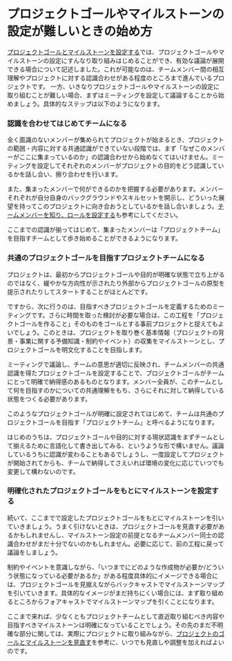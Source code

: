 # プロジェクトゴールやマイルストーンの設定が難しいときの始め方

[プロジェクトゴールとマイルストーンを設定する](section2-1.md)では、プロジェクトゴールやマイルストーンの設定にすんなり取り組みはじめることができ、有効な議論が展開できる場合について記述しました。これが可能なのは、チームメンバー間の相互理解やプロジェクトに対する認識合わせがある程度のところまで進んでいるプロジェクトです。 一方、いきなりプロジェクトゴールやマイルストーンの設定に取り組むことが難しい場合、まずはミーティングを設定して議論することから始めましょう。具体的なステップは以下のようになります。

### **認識を合わせてはじめてチームになる**

全く面識のないメンバーが集められてプロジェクトが始まるとき、プロジェクトの範囲・内容に対する共通認識ができていない段階では、まず「なぜこのメンバーがここに集まっているのか」の認識合わせから始めなくてはいけません。ミーティングを設定してそれぞれのメンバーがプロジェクトの目的をどう認識しているかを話し合い、擦り合わせを行います。

また、集まったメンバーで何ができるのかを把握する必要があります。メンバーそれぞれが自分自身のバックグラウンドやスキルセットを開示し、どういった展望を持ってこのプロジェクトに向き合おうとしているかを話し合いましょう。[チームメンバーを知り、ロールを設定する](section2-2.md)も参考にしてください。

ここまでの認識が揃ってはじめて、集まったメンバーは「プロジェクトチーム」を目指すチームとして歩き始めることができるようになります。

### **共通のプロジェクトゴールを目指すプロジェクトチームになる**

プロジェクトは、最初からプロジェクトゴールや目的が明確な状態で立ち上がるのではなく、緩やかな方向性が示されたり外部からプロジェクトゴールの原型を提示されたりしてスタートすることがほとんどです。

ですから、次に行うのは、目指すべきプロジェクトゴールを定義するためのミーティングです。さらに時間を取った検討が必要な場合は、この工程を「プロジェクトゴールを作ること」そのものをゴールとする事前プロジェクトと捉えてもよいでしょう。このときは、プロジェクトを取り巻く基本情報（プロジェクトの背景・事業に関する予備知識・制約やイベント）の収集をマイルストーンとし、プロジェクトゴールを明文化することを目指します。

ミーティングで議論し、チームの意思が適切に反映され、チームメンバーの共通認識を得たプロジェクトゴールを設定することで、プロジェクトゴールがチームにとって明確で納得感のあるものとなります。メンバー全員が、このチームとして何を目指すのかについての共通理解をもち、さらにそれに対して納得している状態をつくる必要があります。

このようなプロジェクトゴールが明確に設定されてはじめて、チームは共通のプロジェクトゴールを目指す「プロジェクトチーム」と呼べるようになります。

はじめのうちは、プロジェクトゴールや目的に対する現状認識をまずチームとして揃えるために言語化して書き出してみる、というような形で構いません。議論しているうちに認識が変わることもあるでしょうし、一度設定してプロジェクトが開始されてからも、チームで納得してさえいれば環境の変化に応じていつでも変更して構わないのです。

### **明確化されたプロジェクトゴールをもとにマイルストーンを設定する**

続いて、ここまでで設定したプロジェクトゴールをもとにマイルストーンを引いていきましょう。うまく引けないときは、プロジェクトゴールを見直す必要があるかもしれませんし、マイルストーン設定の前提となるチームメンバー同士の認識合わせがまだ十分でないのかもしれません。必要に応じて、前の工程に戻って議論をしましょう。

制約やイベントを意識しながら、「いつまでにどのような作成物が必要か/どういう状態になっている必要があるか」がある程度具体的にイメージできる場合には、プロジェクトゴールを見据えながらバックキャストでマイルストーンマップを引いていきます。具体的なイメージがまだ持ちにくい場合には、まず取り組めるところからフォアキャストでマイルストーンマップを引くことになります。

ここまで来れば、少なくともプロジェクトチームとして直近取り組むべき内容や目指すべきマイルストーンは明確になっていることでしょう。その先のまだ不明確な部分に関しては、実際にプロジェクトに取り組みながら、[プロジェクトのゴールとマイルストーンを見直す](section4-2.md)を参考に、いつでも見直しや調整を加えればよいのです。
